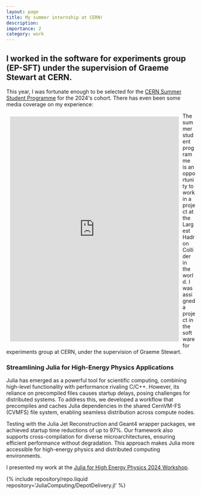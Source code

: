```yaml
---
layout: page
title: My summer internship at CERN!
description:
importance: 2
category: work
---
```


## I worked in the software for experiments group (EP-SFT) under the supervision of Graeme Stewart at CERN.

This year, I was fortunate enough to be selected for the [CERN Summer Student Programme](https://home.cern/summer-student-programme) for the 2024's cohort. There has even been some media coverage on my experience:

<div style="float: left; margin: 10px;">
    <iframe src="https://www.linkedin.com/embed/feed/update/urn:li:ugcPost:7233730225589673984?compact=1" 
        height="600" width="450" frameborder="0" allowfullscreen="" title="Embedded post">
    </iframe>
</div>
The summer student programme is an opportunity to work in a project at the Largest Hadron Collider in the world. I was assigned a project in the software for experiments group at CERN, under the supervision of Graeme Stewart.

### Streamlining Julia for High-Energy Physics Applications

Julia has emerged as a powerful tool for scientific computing, combining high-level functionality with performance rivaling C/C++. However, its reliance on precompiled files causes startup delays, posing challenges for distributed systems. To address this, we developed a workflow that precompiles and caches Julia dependencies in the shared CernVM-FS (CVMFS) file system, enabling seamless distribution across compute nodes.

Testing with the Julia Jet Reconstruction and Geant4 wrapper packages, we achieved startup time reductions of up to 97%. Our framework also supports cross-compilation for diverse microarchitectures, ensuring efficient performance without degradation. This approach makes Julia more accessible for high-energy physics and distributed computing environments.

I presented my work at the [Julia for High Energy Physics 2024 Workshop](https://indico.cern.ch/event/1410341/contributions/6135602/).

<div class="repositories d-flex flex-wrap flex-md-row flex-column justify-content-between align-items-center">
    {% include repository/repo.liquid repository='JuliaComputing/DepotDelivery.jl' %}

</div>
